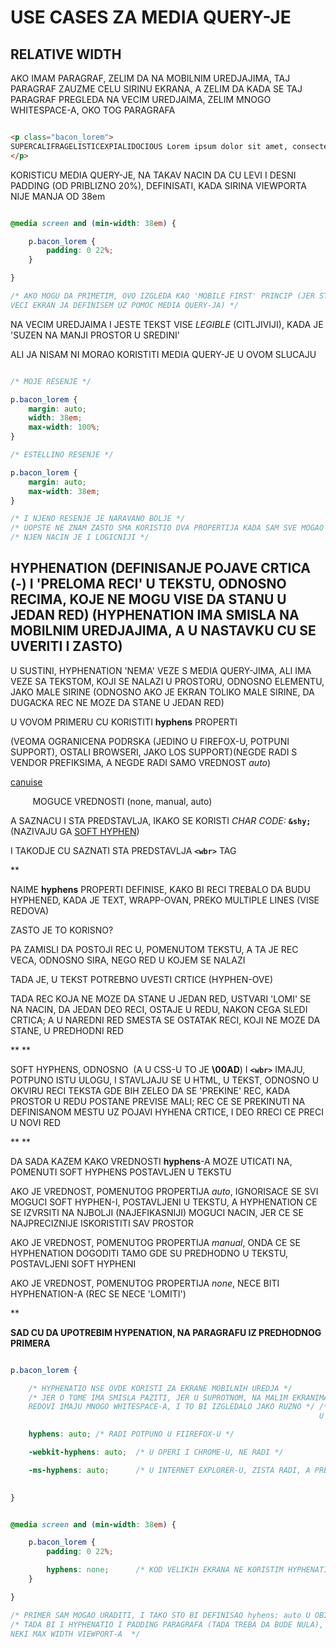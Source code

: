 # USE CASES ZA MEDIA QUERY-JE

## RELATIVE WIDTH

AKO IMAM PARAGRAF, ZELIM DA NA MOBILNIM UREDJAJIMA, TAJ PARAGRAF ZAUZME CELU SIRINU EKRANA, A ZELIM DA KADA SE TAJ PARAGRAF PREGLEDA NA VECIM UREDJAIMA, ZELIM MNOGO WHITESPACE-A, OKO TOG PARAGRAFA

```HTML

<p class="bacon_lorem">
SUPERCALIFRAGELISTICEXPIALIDOCIOUS Lorem ipsum dolor sit amet, consectetur adipiscing elit, sed do eiusmod tempor incididunt ut labore et dolore magna aliqua. Ut enim ad minim veniam, quis nostrud exercitation ullamco laboris nisi ut aliquip ex ea commodo conse<wbr>quat. Duis aute irure dolor in reprehenderit in voluptate velit esse cillum dolore eu fugiat nulla pariatur. Excepteur sint occaecat cupidatat non proident, sunt in culpa qui officia deserunt mollit anim id est laborum.Lorem ipsum dolor sit amet, consectetur adipiscing elit, sed do eiusmod tempor incididunt ut labore et dolore magna aliqua. Ut enim ad minim veniam, quis nostrud exercitation ullamco laboris nisi ut aliquip ex ea commodo consequat. <wbr> Duis aute irure dolor in reprehenderit in voluptate velit esse cillum dolore eu fugiat nulla pariatur. Excepteur sint occaecat cupidatat non proident, sunt in culpa qui officia deserunt mollit anim id est laborum.Lorem ipsum dolor sit amet, consectetur adipiscing elit, sed do eiusmod tempor incidi&shy;dunt ut labore et dolore magna aliqua. Ut enim ad minim veniam, quis nostrud exercitation ullamco laboris nisi ut aliquip ex ea commodo consequat. Duis aute irure dolor in reprehenderit in voluptate velit esse cillum dolore eu fugiat nulla pariatur. Excepteur sint occaecat cupi&shy;datat non proident, sunt in culpa qui officia deserunt mollit anim id est laborum.
</p>

```

KORISTICU MEDIA QUERY-JE, NA TAKAV NACIN DA CU LEVI I DESNI PADDING (OD PRIBLIZNO 20%), DEFINISATI, KADA SIRINA VIEWPORTA NIJE MANJA OD 38em

```CSS

@media screen and (min-width: 38em) {

    p.bacon_lorem {
        padding: 0 22%;
    }

}

/* AKO MOGU DA PRIMETIM, OVO IZGLEDA KAO 'MOBILE FIRST' PRINCIP (JER STILOVE ZA
VECI EKRAN JA DEFINISEM UZ POMOC MEDIA QUERY-JA) */

```

NA VECIM UREDJAIMA I JESTE TEKST VISE *LEGIBLE* (CITLJIVIJI), KADA JE 'SUZEN NA MANJI PROSTOR U SREDINI'

ALI JA NISAM NI MORAO KORISTITI MEDIA QUERY-JE U OVOM SLUCAJU

```CSS

/* MOJE RESENJE */

p.bacon_lorem {
    margin: auto;
    width: 38em;
    max-width: 100%;
}

/* ESTELLINO RESENJE */

p.bacon_lorem {
    margin: auto;
    max-width: 38em;
}

/* I NJENO RESENJE JE NARAVANO BOLJE */
/* UOPSTE NE ZNAM ZASTO SMA KORISTIO DVA PROPERTIJA KADA SAM SVE MOGAO POSTICI JEDNIM */
/* NJEN NACIN JE I LOGICNIJI */

```

## HYPHENATION (DEFINISANJE POJAVE CRTICA (-) I 'PRELOMA RECI' U TEKSTU, ODNOSNO RECIMA, KOJE NE MOGU VISE DA STANU U JEDAN RED) (HYPHENATION IMA SMISLA NA MOBILNIM UREDJAJIMA, A U NASTAVKU CU SE UVERITI I ZASTO)

U SUSTINI, HYPHENATION 'NEMA' VEZE S MEDIA QUERY-JIMA, ALI IMA VEZE SA TEKSTOM, KOJI SE NALAZI U PROSTORU, ODNOSNO ELEMENTU, JAKO MALE SIRINE (ODNOSNO AKO JE EKRAN TOLIKO MALE SIRINE, DA DUGACKA REC NE MOZE DA STANE U JEDAN RED)

U VOVOM PRIMERU CU KORISTITI **hyphens** PROPERTI

(VEOMA OGRANICENA PODRSKA (JEDINO U FIREFOX-U, POTPUNI SUPPORT), OSTALI BROWSERI, JAKO LOS SUPPORT)(NEGDE RADI S VENDOR PREFIKSIMA, A NEGDE RADI SAMO VREDNOST *auto*)

[canuise](https://caniuse.com/#search=hyphens)

&nbsp;&nbsp;&nbsp;&nbsp;&nbsp;&nbsp;&nbsp;&nbsp; MOGUCE VREDNOSTI (none, manual, auto)

A SAZNACU I STA PREDSTAVLJA, IKAKO SE KORISTI *CHAR CODE:* **`&shy;`** &nbsp;&nbsp;&nbsp;&nbsp; (NAZIVAJU GA [SOFT HYPHEN](http://www.fileformat.info/info/unicode/char/00ad/index.htm))

I TAKODJE CU SAZNATI STA PREDSTAVLJA **`<wbr>`** TAG

**

NAIME **hyphens** PROPERTI DEFINISE, KAKO BI RECI TREBALO DA BUDU HYPHENED, KADA JE TEXT, WRAPP-OVAN, PREKO MULTIPLE LINES (VISE REDOVA)

ZASTO JE TO KORISNO?

PA ZAMISLI DA POSTOJI REC U, POMENUTOM TEKSTU, A TA JE REC VECA, ODNOSNO SIRA, NEGO RED U KOJEM SE NALAZI

TADA JE, U TEKST POTREBNO UVESTI CRTICE (HYPHEN-OVE)

TADA REC KOJA NE MOZE DA STANE U JEDAN RED, USTVARI 'LOMI' SE NA NACIN, DA JEDAN DEO RECI, OSTAJE U REDU, NAKON CEGA SLEDI CRTICA; A U NAREDNI RED SMESTA SE OSTATAK RECI, KOJI NE MOZE DA STANE, U PREDHODNI RED

**
**

SOFT HYPHENS, ODNOSNO **&shy;** (A U CSS-U TO JE **\00AD**) I **`<wbr>`** IMAJU, POTPUNO ISTU ULOGU, I STAVLJAJU SE U HTML, U TEKST, ODNOSNO U OKVIRU RECI TEKSTA GDE BIH ZELEO DA SE 'PREKINE' REC, KADA PROSTOR U REDU POSTANE PREVISE MALI; REC CE SE PREKINUTI NA DEFINISANOM MESTU UZ POJAVI HYHENA CRTICE, I DEO RRECI CE PRECI U NOVI RED

**
**

DA SADA KAZEM KAKO VREDNOSTI **hyphens**-A MOZE UTICATI NA, POMENUTI SOFT HYPHENS POSTAVLJEN U TEKSTU

AKO JE VREDNOST, POMENUTOG PROPERTIJA *auto*, IGNORISACE SE SVI MOGUCI SOFT HYPHEN-I, POSTAVLJENI U TEKSTU, A HYPHENATION CE SE IZVRSITI NA NJBOLJI (NAJEFIKASNIJI) MOGUCI NACIN, JER CE SE NAJPRECIZNIJE ISKORISTITI SAV PROSTOR

AKO JE VREDNOST, POMENUTOG PROPERTIJA *manual*, ONDA CE SE HYPHENATION DOGODITI TAMO GDE SU PREDHODNO U TEKSTU, POSTAVLJENI SOFT HYPHENI

AKO JE VREDNOST, POMENUTOG PROPERTIJA *none*, NECE BITI HYPHENATION-A (REC SE NECE 'LOMITI')

**

**SAD CU DA UPOTREBIM HYPENATION, NA PARAGRAFU IZ PREDHODNOG PRIMERA**

```CSS

p.bacon_lorem {

    /* HYPHENATIO NSE OVDE KORISTI ZA EKRANE MOBILNIH UREDJA */
    /* JER O TOME IMA SMISLA PAZITI, JER U SUPROTNOM, NA MALIM EKRANIMA BIH IMAO TEKST CIJI
    REDOVI IMAJU MNOGO WHITESPACE-A, I TO BI IZGLEDALO JAKO RUZNO */ /* IMAO BIH RECI OD TRI SLOVA SAME
                                                                     U JEDNOM REDU (U JEDNOM LINE-U) */

    hyphens: auto; /* RADI POTPUNO U FIIREFOX-U */

    -webkit-hyphens: auto;  /* U OPERI I CHROME-U, NE RADI */

    -ms-hyphens: auto;      /* U INTERNET EXPLORER-U, ZISTA RADI, A PREDPOSTAVLJAM DA RADI I U EDGE
                                                                                     BROWSER-U */

}


@media screen and (min-width: 38em) {

    p.bacon_lorem {
        padding: 0 22%;

        hyphens: none;      /* KOD VELIKIH EKRANA NE KORISTIM HYPHENATION */
    }

}

/* PRIMER SAM MOGAO URADITI, I TAKO STO BI DEFINISAO hyhens: auto U OBIMU MEDIA QUERY-JA */
/* TADA BI I HYPHENATIO I PADDING PARAGRAFA (TADA TREBA DA BUDE NULA), DEFINISAO ZA
NEKI MAX WIDTH VIEWPORT-A  */

```
